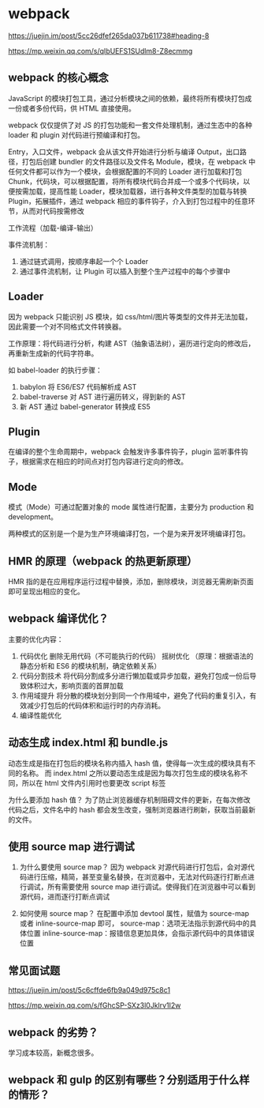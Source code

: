 # webpack

https://juejin.im/post/5cc26dfef265da037b611738#heading-8

https://mp.weixin.qq.com/s/qIbUEFS1SUdlm8-Z8ecmmg

## webpack 的核心概念

JavaScript 的模块打包工具，通过分析模块之间的依赖，最终将所有模块打包成一份或者多份代码，供 HTML 直接使用。

webpack 仅仅提供了对 JS 的打包功能和一套文件处理机制，通过生态中的各种 loader 和 plugin 对代码进行预编译和打包。

Entry，入口文件，webpack 会从该文件开始进行分析与编译
Output，出口路径，打包后创建 bundler 的文件路径以及文件名
Module，模块，在 webpack 中任何文件都可以作为一个模块，会根据配置的不同的 Loader 进行加载和打包
Chunk，代码块，可以根据配置，将所有模块代码合并成一个或多个代码块，以便按需加载，提高性能
Loader，模块加载器，进行各种文件类型的加载与转换
Plugin，拓展插件，通过 webpack 相应的事件钩子，介入到打包过程中的任意环节，从而对代码按需修改

工作流程（加载-编译-输出）

事件流机制：

1. 通过链式调用，按顺序串起一个个 Loader
2. 通过事件流机制，让 Plugin 可以插入到整个生产过程中的每个步骤中

## Loader

因为 webpack 只能识别 JS 模块，如 css/html/图片等类型的文件并无法加载，因此需要一个对不同格式文件转换器。

工作原理：将代码进行分析，构建 AST（抽象语法树），遍历进行定向的修改后，再重新生成新的代码字符串。

如 babel-loader 的执行步骤：

1. babylon 将 ES6/ES7 代码解析成 AST
2. babel-traverse 对 AST 进行遍历转义，得到新的 AST
3. 新 AST 通过 babel-generator 转换成 ES5

## Plugin

在编译的整个生命周期中，webpack 会触发许多事件钩子，plugin 监听事件钩子，根据需求在相应的时间点对打包内容进行定向的修改。

## Mode

模式（Mode）可通过配置对象的 mode 属性进行配置，主要分为 production 和 development。

两种模式的区别是一个是为生产环境编译打包，一个是为来开发环境编译打包。

## HMR 的原理（webpack 的热更新原理）

HMR 指的是在应用程序运行过程中替换，添加，删除模块，浏览器无需刷新页面即可呈现出相应的变化。

## webpack 编译优化？

主要的优化内容：

1. 代码优化
   删除无用代码（不可能执行的代码）
   摇树优化
   （原理：根据语法的静态分析和 ES6 的模块机制，确定依赖关系）
2. 代码分割技术
   将代码分割成多分进行懒加载或异步加载，避免打包成一份后导致体积过大，影响页面的首屏加载
3. 作用域提升
   将分散的模块划分到同一个作用域中，避免了代码的重复引入，有效减少打包后的代码体积和运行时的内存消耗。
4. 编译性能优化

## 动态生成 index.html 和 bundle.js

动态生成是指在打包后的模块名称内插入 hash 值，使得每一次生成的模块具有不同的名称。
而 index.html 之所以要动态生成是因为每次打包生成的模块名称不同，所以在 html 文件内引用时也要更改 script 标签

为什么要添加 hash 值？
为了防止浏览器缓存机制阻碍文件的更新，在每次修改代码之后，文件名中的 hash 都会发生改变，强制浏览器进行刷新，获取当前最新的文件。

## 使用 source map 进行调试

1. 为什么要使用 source map？
   因为 webpack 对源代码进行打包后，会对源代码进行压缩，精简，甚至变量名替换，在浏览器中，无法对代码逐行打断点进行调试，所有需要使用 source map 进行调试。使得我们在浏览器中可以看到源代码，进而逐行打断点调试

2. 如何使用 source map？
   在配置中添加 devtool 属性，赋值为 source-map 或者 inline-source-map 即可，
   source-map：选项无法指示到源代码中的具体位置
   inline-source-map：报错信息更加具体，会指示源代码中的具体错误位置

## 常见面试题

https://juejin.im/post/5c6cffde6fb9a049d975c8c1

https://mp.weixin.qq.com/s/fGhcSP-SXz3l0Jklrv1I2w

## webpack 的劣势？

学习成本较高，新概念很多。

## webpack 和 gulp 的区别有哪些？分别适用于什么样的情形？
